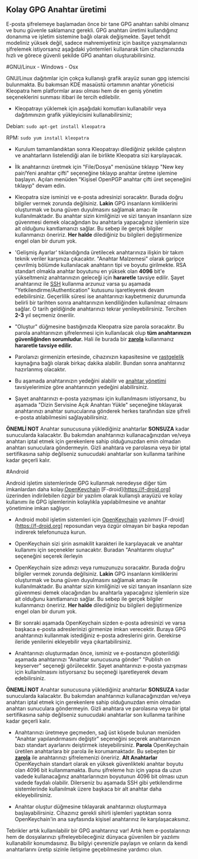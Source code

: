 ## Kolay GPG Anahtar üretimi

E-posta şifrelemeye başlamadan önce bir tane GPG anahtarı sahibi olmanız ve bunu güvenle saklamanız gerekli. GPG anahtarı üretimi kullandığınız donanıma ve işletim sistemine bağlı olarak değişmekte. Şayet tehdit modeliniz yüksek değil, sadece mahremiyetiniz için basitçe yazışmalarınızı şifrelemek istiyorsanız aşağıdaki yöntemleri kullanarak tüm cihazlarınızda hızlı ve görece güvenli şekilde GPG anahtarı oluşturabilirsiniz.

#GNU/Linux -  Windows - Osx

GNU/Linux dağıtımlar için çokça kullanışlı grafik arayüz sunan gpg istemcisi bulunmakta. Bu bakımsan KDE masaüstü ortamının anahtar yöneticisi Kleopatra hem platformlar arası olması hem de en geniş yönetim seçeneklerini sunması itibari ile tercih edilebilir.

* Kleopatrayı yüklemek için aşağıdaki komutları kullanabilir veya dağıtımınızın grafik yükleyicisini kullanabilirsiniz;

Debian: `sudo apt-get install kleopatra`

RPM: `sudo yum install kleopatra`

* Kurulum tamamlandıktan sonra Kleopatrayı dilediğiniz şekilde çalıştırın ve anahtarların listelendiği alan ile birlikte Kleopatra sizi karşılayacak.

* İlk anahtarınızı üretmek için "File/Dosya" menüsüne tıklayıp "New key pair/Yeni anahtar çifti" seçeneğine tıklayıp anahtar üretme işlemine başlayın. Açılan menüden "Kişisel OpenPGP anahtar çifti üret seçeneğini tıklayıp" devam edin.

* Kleopatra size isminizi ve e-posta adresinizi soracaktır. Burada doğru bilgiler vermek zorunda değilsiniz. __Lakin__ GPG insanların kimliklerini oluşturmak ve buna güven duyulmasını sağlamak amacı ile kullanılmaktadır. Bu anahtar sizin kimliğinizi ve sizi tanıyan insanların size güvenmesi demek olacağından bu anahtarla yapacağınız işlemlerin size ait olduğunu kanıtlamanızı sağlar. Bu sebep ile gerçek bilgiler kullanmanızı öneririz. **Her halde** dilediğiniz bu bilgileri değiştirmenize engel olan bir durum yok.

* 'Gelişmiş Ayarlar' tıklandığında üretilecek anahtarınıza ilişkin bir takım teknik veriler karşınıza çıkacaktır. "Anahtar Malzemesi" olarak garipçe çevrilmiş bölümde kullanılacak anahtarın tipi ve boyutu girilmekte. RSA standart olmakla anahtar boyutunu en yüksek olan **4096** bit'e yükseltmeniz anahtarınızın geleceği için **hararetle** tavsiye edilir. Şayet anahtarınız ile [SSH](https://en.wikipedia.org/wiki/Secure_Shell) kullanma arzunuz varsa şu aşamada "Yetkilendirme/Authentication" kutusunu işaretleyerek devam edebilirsiniz. Geçerlilik süresi ise anahtarınızı kaybetmeniz durumunda belirli bir tarihten sonra anahtarınızın kendiliğinden kullanılmaz olmasını sağlar. O tarih geldiğinde anahtarınızı tekrar yenileyebilirsiniz. Tercihen **2-3** yıl seçmeniz önerilir.

* "Oluştur" düğmesine bastığınızda Kleopatra size parola soracaktır. Bu parola anahtarınızın şifrelenmesi için kullanılacak olup **tüm anahtarınızın güvenliğinden sorumludur.** Hali ile burada bir [**zarola**](https://zarola.oyd.org.tr) kullanmanız **hararetle tavsiye edilir.**

* Parolanızı girmenizin ertesinde, cihazınızın kapasitesine ve [rastgelelik](https://en.wikipedia.org/wiki/Randomness) kaynağına bağlı olarak birkaç dakika alabilir. Bundan sonra anahtarınız hazırlanmış olacaktır.

* Bu aşamada anahtarınızın yedeğini alabilir ve [anahtar yönetimi](guvenlik.oyd.org.tr/anahtar-yonetimi) tavsiyelerimize göre anahtarınızın yedeğini alabilirsiniz.

* Şayet anahtarınızı e-posta yazışması için kullanılmasını istiyorsanız, bu aşamada "Dizin Servisine Açık Anahtarı Yükle" seçeneğine tıklayarak anahtarınızı anahtar sunucularına gönderek herkes tarafından size şifreli e-posta atılabilmesini sağlayabilirsiniz.

__ÖNEMLİ NOT__ Anahtar sunucusuna yüklediğiniz anahtarlar **SONSUZA** kadar sunucularda kalacaktır. Bu bakımdan anahtarınızı kullanacağınızdan ve/veya anahtarı iptal etmek için gerekenlere sahip olduğunuzdan emin olmadan anahtarı sunuculara göndermeyin. Gizli anahtara ve parolasına veya bir iptal sertifikasına sahip değilseniz sunucudaki anahtarlar son kullanma tarihine kadar geçerli kalır.

#Android

Android işletim sistemlerinde GPG kullanmak neredeyse diğer tüm imkanlardan daha kolay.[OpenKeychain](https://openkeychain.org) [F-droid](https://f-droid.org] üzerinden indirilebilen özgür bir yazılım olarak kullanışlı arayüzü ve kolay kullanımı ile GPG işlemlerinin kolaylıkla yapılabilmesine ve anahtar yönetimine imkan sağlıyor.

* Android mobil işletim sistemleri için [OpenKeychain](https://openkeychain.org) yazılımını [F-droid](https://f-droid.org] reposundan veya özgür olmayan bir başka repodan indirerek telefonunuza kurun.

* OpenKeychain sizi şirin asmakilit karakteri ile karşılayacak ve anahtar kullanımı için seçenekler sunacaktır. Buradan "Anahtarımı oluştur" seçeneğini seçerek ilerleyin

* OpenKeychain size adınızı veya rumuzunuzu soracaktır. Burada doğru bilgiler vermek zorunda değilsiniz. __Lakin__ GPG insanların kimliklerini oluşturmak ve buna güven duyulmasını sağlamak amacı ile kullanılmaktadır. Bu anahtar sizin kimliğinizi ve sizi tanıyan insanların size güvenmesi demek olacağından bu anahtarla yapacağınız işlemlerin size ait olduğunu kanıtlamanızı sağlar. Bu sebep ile gerçek bilgiler kullanmanızı öneririz. **Her halde** dilediğiniz bu bilgileri değiştirmenize engel olan bir durum yok.

* Bir sonraki aşamada OpenKeychain sizden e-posta adresinizi ve varsa başkaca e-posta adreslerinizi girmenize imkan verecektir. Buraya GPG anahtarınızı kullanmak istediğiniz e-posta adreslerini girin. Gerekirse ileride yenilerini ekleyebilir veya çıkartabilirsiniz.

* Anahtarınızı oluşturmadan önce, isminiz ve e-postanızın gösterildiği aşamada anahtarınızı "Anahtar sunucusuna gönder" "Publish on keyserver" seçeneği görülecektir. Şayet anahtarınızı e-posta yazışması için kullanılmasını istiyorsanız bu seçeneği işaretleyerek devam edebilirsiniz.

__ÖNEMLİ NOT__ Anahtar sunucusuna yüklediğiniz anahtarlar **SONSUZA** kadar sunucularda kalacaktır. Bu bakımdan anahtarınızı kullanacağınızdan ve/veya anahtarı iptal etmek için gerekenlere sahip olduğunuzdan emin olmadan anahtarı sunuculara göndermeyin. Gizli anahtara ve parolasına veya bir iptal sertifikasına sahip değilseniz sunucudaki anahtarlar son kullanma tarihine kadar geçerli kalır.

* Anahtarınızı üretmeye geçmeden, sağ üst köşede bulunan menüden "Anahtar yapılandırmasını değiştir" seçeneğini seçerek anahtarınızın bazı standart ayarlarını deiştirmek isteyebilirsiniz.
**Parola** OpenKeychain üretilen anahtarlara bir parola ile korumamaktadır. Bu sebepten bir [**zarola**](https://zarola.oyd.org.tr) ile anahtarınızı şifrelemenizi öneririz.
**Alt Anahtarlar** OpenKeychain standart olarak en yüksek güvenlikteki anahtar boyutu olan 4096 bit kullanmamakta. Bunu şifreleme hızı için yapsa da uzun vadede kullanacağınız anahtarlarınızın boyutunun 4096 bit olması uzun vadede faydalı olabilir. Dilerseniz bu aşamada SSH gibi yetkilendirme sistemlerinde kullanılmak üzere başkaca bir alt anahtar daha ekleyebilirsiniz.

* Anahtar oluştur düğmesine tıklayarak anahtarınızı oluşturmaya başlayabilirsiniz. Cihazınız gerekli sihirli işlemleri yaptıktan sonra OpenKeychain'in ana sayfasında kişisel anahtarınız ile karşılaşacaksınız.

Tebrikler artık kullanılabilir bir GPG anahtarınız var! Artık hem e-postalarınızı hem de dosyalarınızı şifreleyebileceğiniz dünyaca güvenilen bir yazılımı kullanabilir konumdasınız. Bu bilgiyi çevrenizle paylaşın ve onların da kendi anahtarlarını üretip sizinle iletişime geçebilmesine yardımcı olun.
